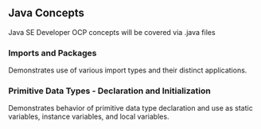 ## Java Concepts
Java SE Developer OCP concepts will be covered via .java files

### Imports and Packages
Demonstrates use of various import types and their distinct applications.

### Primitive Data Types - Declaration and Initialization
Demonstrates behavior of primitive data type declaration and use as static variables, instance variables, and local variables. 
